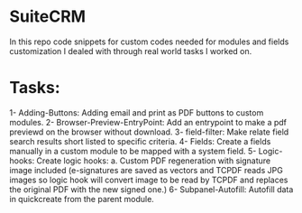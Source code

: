 # SuiteCRM
In this repo code snippets for custom codes needed for modules and fields customization I dealed with through real world tasks I worked on.

# Tasks:
1- Adding-Buttons: Adding email and print as PDF buttons to custom modules.
2- Browser-Preview-EntryPoint: Add an entrypoint to make a pdf previewd on the browser without download.
3- field-filter: Make relate field search results short listed to specific criteria.
4- Fields: Create a fields manually in a custom module to be mapped with a system field.
5- Logic-hooks: Create logic hooks:
    a. Custom PDF regeneration with signature image included (e-signatures are saved as vectors and TCPDF reads JPG images so logic hook will convert image to be read by TCPDF and replaces the original PDF with the new signed one.)
6- Subpanel-Autofill: Autofill data in quickcreate from the parent module.
